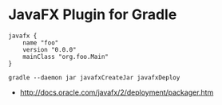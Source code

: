 # JavaFX Plugin for Gradle

~~~
javafx {
    name "foo"
    version "0.0.0"
    mainClass "org.foo.Main"
}
~~~

~~~
gradle --daemon jar javafxCreateJar javafxDeploy
~~~

- http://docs.oracle.com/javafx/2/deployment/packager.htm
